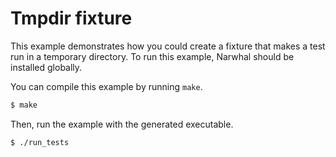 # Tmpdir fixture

This example demonstrates how you could create a fixture that makes a test run in a temporary directory. To run this example, Narwhal should be installed globally.

You can compile this example by running `make`.

```bash
$ make
```

Then, run the example with the generated executable.

```bash
$ ./run_tests
```
